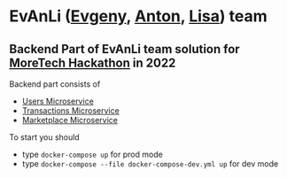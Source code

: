 # EvAnLi ([Evgeny](https://www.linkedin.com/in/evgeny-shurupov/), [Anton](https://github.com/uskov-anton), [Lisa](https://www.behance.net/lisasavelieva)) team

## Backend Part of EvAnLi team solution for [MoreTech Hackathon](https://moretech.vtb.ru/) in 2022

Backend part consists of 
* [Users Microservice](/users)
* [Transactions Microservice](/transactions)
* [Marketplace Microservice](/market)

To start you should
* type `docker-compose up` for prod mode
* type `docker-compose --file docker-compose-dev.yml up` for dev mode
